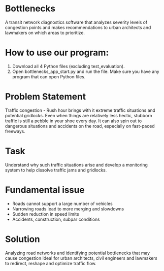 # Bottlenecks
A transit network diagnostics software that analyzes severity levels of congestion points and makes recommendations to urban architects and lawmakers on which areas to prioritize.



# How to use our program:
1. Download all 4 Python files (excluding test_evaluation).
2. Open bottlenecks_app_start.py and run the file. Make sure you have any program that can open Python files.



# Problem Statement
Traffic congestion - Rush hour brings with it extreme traffic situations and potential gridlocks. Even when things are relatively less hectic, stubborn traffic is still a pebble in your shoe every day. It can also spin out to dangerous situations and accidents on the road, especially on fast-paced freeways.



# Task
Understand why such traffic situations arise and develop a monitoring system to help dissolve traffic jams and gridlocks.



# Fundamental issue
- Roads cannot support a large number of vehicles
- Narrowing roads lead to more merging and slowdowns
- Sudden reduction in speed limits
- Accidents, construction, subpar conditions



# Solution
Analyzing road networks and identifying potential bottlenecks that may cause congestion
Ideal for urban architects, civil engineers and lawmakers to redirect, reshape and optimize traffic flow. 
